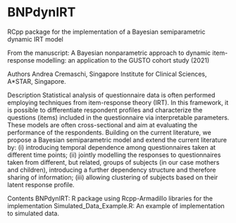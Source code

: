 # BNPdynIRT
RCpp package for the implementation of a Bayesian semiparametric dynamic IRT model

From the manuscript: A Bayesian nonparametric approach to dynamic item-response modelling: an application to the GUSTO cohort study (2021)

Authors
Andrea Cremaschi, Singapore Institute for Clinical Sciences, A*STAR, Singapore.

Description
Statistical analysis of questionnaire data is often performed employing techniques from item-response theory (IRT). In this framework, it is possible to differentiate respondent profiles and characterize the questions (items) included in the questionnaire via interpretable parameters. These models are often cross-sectional and aim at evaluating the performance of the respondents. Building on the current literature, we propose a Bayesian semiparametric model and extend the current literature by: (i) introducing temporal dependence among questionnaires taken at different time points; (ii) jointly modelling the responses to questionnaires taken from different, but related, groups of subjects (in our case mothers and children), introducing a further dependency structure and therefore sharing of information; (iii) allowing clustering of subjects based on their latent response profile.

Contents
BNPdynIRT: R package using Rcpp-Armadillo libraries for the implementation
Simulated_Data_Example.R: An example of implementation to simulated data.

